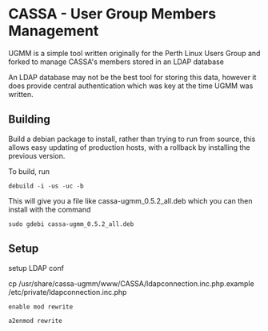 # CASSA - User Group Members Management

UGMM is a simple tool written originally for the Perth Linux Users Group and forked to manage CASSA's members stored in an LDAP database

An LDAP database may not be the best tool for storing this data, however it does
provide central authentication which was key at the time UGMM was written.

## Building

Build a debian package to install, rather than trying to run from source, this 
allows easy updating of production hosts, with a rollback by installing the
previous version.

To build, run
```
debuild -i -us -uc -b
```
This will give you a file like cassa-ugmm_0.5.2_all.deb which you can then install with the command
```
sudo gdebi cassa-ugmm_0.5.2_all.deb
```
## Setup

setup LDAP conf

cp /usr/share/cassa-ugmm/www/CASSA/ldapconnection.inc.php.example  /etc/private/ldapconnection.inc.php
```
enable mod rewrite

a2enmod rewrite
```
